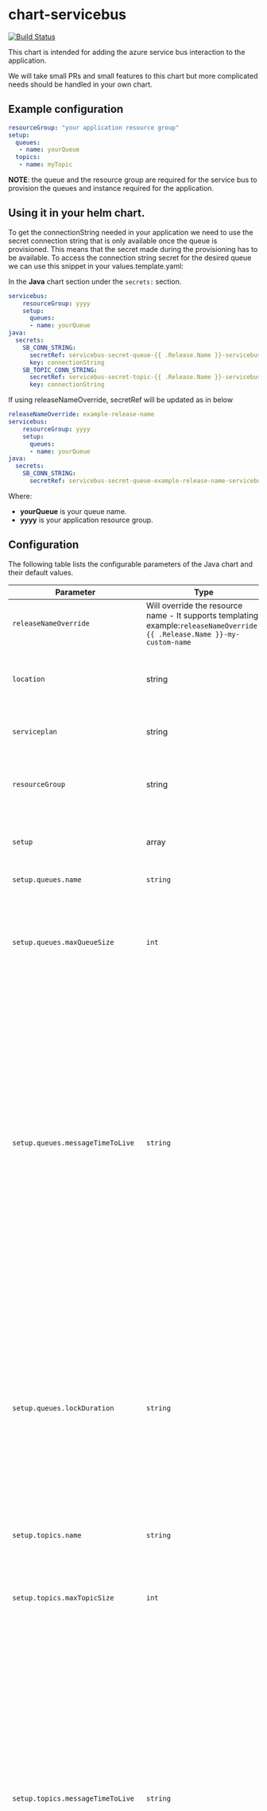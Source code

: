 # chart-servicebus

[![Build Status](https://dev.azure.com/hmcts/CNP/_apis/build/status/Helm%20Charts/chart-servicebus)](https://dev.azure.com/hmcts/CNP/_build/latest?definitionId=62)

This chart is intended for adding the azure service bus interaction to the application.

We will take small PRs and small features to this chart but more complicated needs should be handled in your own chart.

## Example configuration

```yaml
resourceGroup: "your application resource group"
setup:
  queues:
   - name: yourQueue
  topics:
   - name: myTopic
```
**NOTE**: the queue and the resource group are required for the service bus to provision the queues and instance required for the application.

## Using it in your helm chart.
To get the connectionString needed in your application we need to use the secret connection string that is only available once the queue is provisioned.
This means that the secret made during the provisioning has to be available.
To access the connection string secret for the desired queue we can use this snippet in your values.template.yaml:

In the **Java** chart section under the `secrets:` section.
```yaml
servicebus:
    resourceGroup: yyyy
    setup:
      queues:
      - name: yourQueue
java:
  secrets:
    SB_CONN_STRING:
      secretRef: servicebus-secret-queue-{{ .Release.Name }}-servicebus-yourQueue
      key: connectionString
    SB_TOPIC_CONN_STRING:
      secretRef: servicebus-secret-topic-{{ .Release.Name }}-servicebus-yourTopic
      key: connectionString
```
If using releaseNameOverride, secretRef will be updated as in below
```yaml
releaseNameOverride: example-release-name
servicebus:
    resourceGroup: yyyy
    setup:
      queues:
      - name: yourQueue
java:
  secrets:
    SB_CONN_STRING:
      secretRef: servicebus-secret-queue-example-release-name-servicebus-yourQueue
```

Where:
 - **yourQueue** is your queue name.
 - **yyyy** is your application resource group.

## Configuration

The following table lists the configurable parameters of the Java chart and their default values.

| Parameter      | Type | Description | Default |
| -------------- | ---- | ----------- | ------- |
| `releaseNameOverride`          | Will override the resource name - It supports templating, example:`releaseNameOverride: {{ .Release.Name }}-my-custom-name`      | `Release.Name-Chart.Name`     |
| `location` | string |location of the PaaS instance of the servicebus to use | `uksouth` |
| `serviceplan` | string | service plan of the PaaS instance to use | `basic`|
| `resourceGroup` | string | This is the resource group required for the azure deployment |  **Required** |
| `setup` | array |see the full description of the setup objects in [setup objects](#setupobjects)| **Required** |
| `setup.queues.name` | `string` | The name of the queue. | **Required**|
| `setup.queues.maxQueueSize` | `int` | The maximum size of the queue in megabytes, which is the size of memory allocated for the queue. | 1024|
| `setup.queues.messageTimeToLive` | `string` | ISO 8601 default message timespan to live value. This is the duration after which the message expires, starting from when the message is sent to Service Bus. This is the default value used when TimeToLive is not set on a message itself. For example, `PT276H13M14S` sets the message to expire in 11 day 12 hour 13 minute 14 seconds. |  "PT336H" |
| `setup.queues.lockDuration` | `string` | ISO 8601 timespan duration of a peek-lock; that is, the amount of time that the message is locked for other receivers. The lock duration time window can range from 5 seconds to 5 minutes. For example, `PT2M30S` sets the lock duration time to 2 minutes 30 seconds. | "PT30S"|
| `setup.topics.name` | `string` | The name of the topic. | **Required**|
| `setup.topics.maxTopicSize` | `int` | The maximum size of the queue in megabytes, which is the size of memory allocated for the topic. | 1024|
| `setup.topics.messageTimeToLive` | `string` | ISO 8601 default message timespan to live value. This is the duration after which the message expires, starting from when the message is sent to Service Bus. This is the default value used when TimeToLive is not set on a message itself. For example, `PT276H13M14S` sets the message to expire in 11 day 12 hour 13 minute 14 seconds. |  "PT336H" |
| `setup.topics.subscriptionNeeded` | `string` | Specifies whether to create a subscription in the topic. Valid values are ["yes", "no"]. If set to "yes", a subscription having random name will be created in the topic; otherwise, it leaves everything unchanged. You may set this field to "yes" for message consumer, and set this field to "no" for message producer. |  "no" |

## Setup Objects
We support both `queue` and `topic` setup with optional `subscription` if needed.
 The queue object definition is:
```yaml
setup:
  queues:
  - name: yourQueue
    maxQueueSize:  1024 	
    messageTimeToLive: "PT336H" 
    lockDuration: "PT30S"
  topics:
  - name: yourTopic
    maxQueueSize:  1024 	
    messageTimeToLive: "PT336H" 
    subscriptionNeeded: "yes"

```

## Development and Testing

Default configuration (e.g. default image and ingress host) is setup for sandbox. This is suitable for local development and testing.

- Ensure you have logged in with `az cli` and are using `sandbox` subscription (use `az account show` to display the current one).
- For local development see the `Makefile` for available targets.
- To execute an end-to-end build, deploy and test run `make`.
- to clean up deployed releases, charts, test pods and local charts, run `make clean`

`helm test` will deploy a busybox container alongside the release which performs a simple HTTP request against the service health endpoint. If it doesn't return `HTTP 200` the test will fail. **NOTE:** it does NOT run with `--cleanup` so the test pod will be available for inspection.

## Azure DevOps Builds

Builds are run against the 'nonprod' AKS cluster.

### Pull Request Validation

A build is triggered when pull requests are created. This build will run `helm lint`, deploy the chart using `ci-values.yaml` and run `helm test`.

### Release Build

Triggered when the repository is tagged (e.g. when a release is created). Also performs linting and testing, and will publish the chart to ACR on success.
